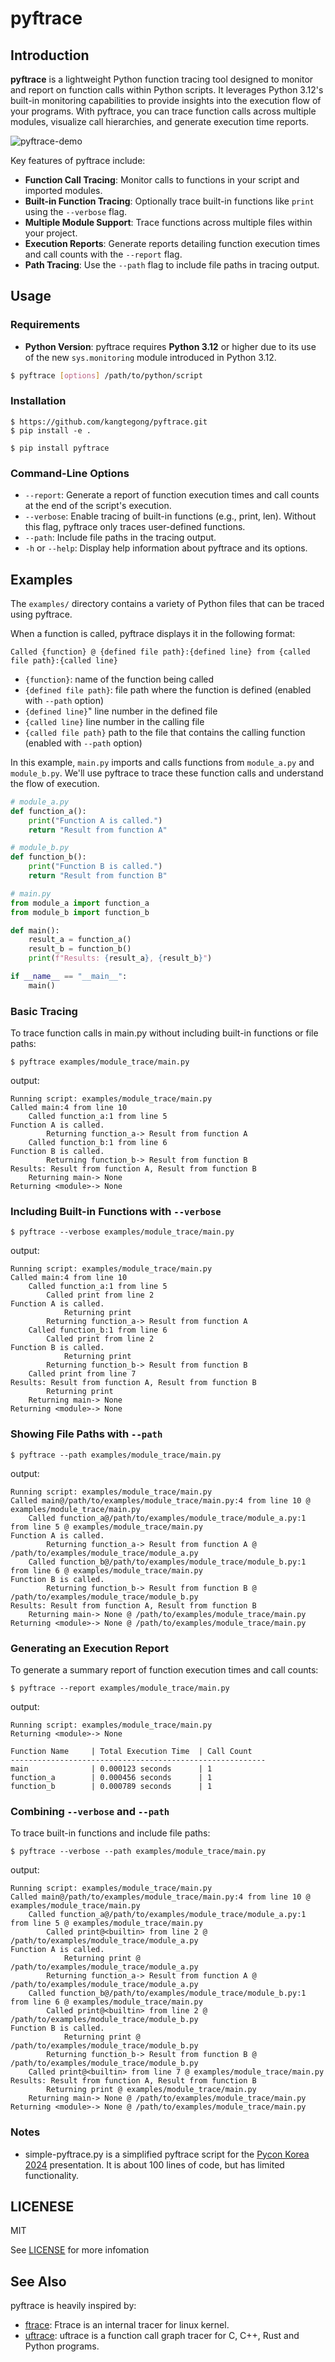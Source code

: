 # pyftrace

## Introduction

**pyftrace** is a lightweight Python function tracing tool designed to monitor and report on function calls within Python scripts. It leverages Python 3.12's built-in monitoring capabilities to provide insights into the execution flow of your programs. With pyftrace, you can trace function calls across multiple modules, visualize call hierarchies, and generate execution time reports.

![pyftrace-demo](assets/pyftrace-demo.gif)

Key features of pyftrace include:

- **Function Call Tracing**: Monitor calls to functions in your script and imported modules.
- **Built-in Function Tracing**: Optionally trace built-in functions like `print` using the `--verbose` flag.
- **Multiple Module Support**: Trace functions across multiple files within your project.
- **Execution Reports**: Generate reports detailing function execution times and call counts with the `--report` flag.
- **Path Tracing**: Use the `--path` flag to include file paths in tracing output.

## Usage

### Requirements

- **Python Version**: pyftrace requires **Python 3.12** or higher due to its use of the new `sys.monitoring` module introduced in Python 3.12.

```bash
$ pyftrace [options] /path/to/python/script
```


### Installation

```
$ https://github.com/kangtegong/pyftrace.git
$ pip install -e .
```

```
$ pip install pyftrace
```


### Command-Line Options

- `--report`: Generate a report of function execution times and call counts at the end of the script's execution.
- `--verbose`: Enable tracing of built-in functions (e.g., print, len). Without this flag, pyftrace only traces user-defined functions.
- `--path`: Include file paths in the tracing output. 
- `-h` or `--help`: Display help information about pyftrace and its options.

## Examples

The `examples/` directory contains a variety of Python files that can be traced using pyftrace. 

When a function is called, pyftrace displays it in the following format:

```
Called {function} @ {defined file path}:{defined line} from {called file path}:{called line}
```

- `{function}`: name of the function being called 
- `{defined file path}`: file path where the function is defined (enabled with `--path` option)
- `{defined line}`" line number in the defined file
- `{called line}` line number in the calling file
- `{called file path}` path to the file that contains the calling function (enabled with `--path` option)

In this example, `main.py` imports and calls functions from `module_a.py` and `module_b.py`. We'll use pyftrace to trace these function calls and understand the flow of execution.

```python
# module_a.py
def function_a():
    print("Function A is called.")
    return "Result from function A"
```

```python
# module_b.py
def function_b():
    print("Function B is called.")
    return "Result from function B"
```

```python
# main.py
from module_a import function_a
from module_b import function_b

def main():
    result_a = function_a()
    result_b = function_b()
    print(f"Results: {result_a}, {result_b}")

if __name__ == "__main__":
    main()
```

### Basic Tracing

To trace function calls in main.py without including built-in functions or file paths:


```
$ pyftrace examples/module_trace/main.py
```

output:
```
Running script: examples/module_trace/main.py
Called main:4 from line 10
    Called function_a:1 from line 5
Function A is called.
        Returning function_a-> Result from function A
    Called function_b:1 from line 6
Function B is called.
        Returning function_b-> Result from function B
Results: Result from function A, Result from function B
    Returning main-> None
Returning <module>-> None
```

### Including Built-in Functions with `--verbose`

```
$ pyftrace --verbose examples/module_trace/main.py
```

output:
```
Running script: examples/module_trace/main.py
Called main:4 from line 10
    Called function_a:1 from line 5
        Called print from line 2
Function A is called.
            Returning print
        Returning function_a-> Result from function A
    Called function_b:1 from line 6
        Called print from line 2
Function B is called.
            Returning print
        Returning function_b-> Result from function B
    Called print from line 7
Results: Result from function A, Result from function B
        Returning print
    Returning main-> None
Returning <module>-> None
```

### Showing File Paths with `--path`

```
$ pyftrace --path examples/module_trace/main.py
```

output:
```
Running script: examples/module_trace/main.py
Called main@/path/to/examples/module_trace/main.py:4 from line 10 @ examples/module_trace/main.py
    Called function_a@/path/to/examples/module_trace/module_a.py:1 from line 5 @ examples/module_trace/main.py
Function A is called.
        Returning function_a-> Result from function A @ /path/to/examples/module_trace/module_a.py
    Called function_b@/path/to/examples/module_trace/module_b.py:1 from line 6 @ examples/module_trace/main.py
Function B is called.
        Returning function_b-> Result from function B @ /path/to/examples/module_trace/module_b.py
Results: Result from function A, Result from function B
    Returning main-> None @ /path/to/examples/module_trace/main.py
Returning <module>-> None @ /path/to/examples/module_trace/main.py
```

### Generating an Execution Report

To generate a summary report of function execution times and call counts:

```
$ pyftrace --report examples/module_trace/main.py
```

output:
```
Running script: examples/module_trace/main.py
Returning <module>-> None

Function Name     | Total Execution Time  | Call Count
---------------------------------------------------------
main              | 0.000123 seconds      | 1
function_a        | 0.000456 seconds      | 1
function_b        | 0.000789 seconds      | 1
```

### Combining `--verbose` and `--path`

To trace built-in functions and include file paths:

```
$ pyftrace --verbose --path examples/module_trace/main.py
```

output:
```
Running script: examples/module_trace/main.py
Called main@/path/to/examples/module_trace/main.py:4 from line 10 @ examples/module_trace/main.py
    Called function_a@/path/to/examples/module_trace/module_a.py:1 from line 5 @ examples/module_trace/main.py
        Called print@<builtin> from line 2 @ /path/to/examples/module_trace/module_a.py
Function A is called.
            Returning print @ /path/to/examples/module_trace/module_a.py
        Returning function_a-> Result from function A @ /path/to/examples/module_trace/module_a.py
    Called function_b@/path/to/examples/module_trace/module_b.py:1 from line 6 @ examples/module_trace/main.py
        Called print@<builtin> from line 2 @ /path/to/examples/module_trace/module_b.py
Function B is called.
            Returning print @ /path/to/examples/module_trace/module_b.py
        Returning function_b-> Result from function B @ /path/to/examples/module_trace/module_b.py
    Called print@<builtin> from line 7 @ examples/module_trace/main.py
Results: Result from function A, Result from function B
        Returning print @ examples/module_trace/main.py
    Returning main-> None @ /path/to/examples/module_trace/main.py
Returning <module>-> None @ /path/to/examples/module_trace/main.py
```

### Notes
- simple-pyftrace.py is a simplified pyftrace script for the [Pycon Korea 2024](https://2024.pycon.kr/) presentation. It is about 100 lines of code, but has limited functionality. 

## LICENESE

MIT 

See [LICENSE](./LICENSE) for more infomation

## See Also

pyftrace is heavily inspired by:

- [ftrace](https://www.kernel.org/doc/Documentation/trace/ftrace.txt): Ftrace is an internal tracer for linux kernel.
- [uftrace](https://github.com/namhyung/uftrace): uftrace is a function call graph tracer for C, C++, Rust and Python programs. 
